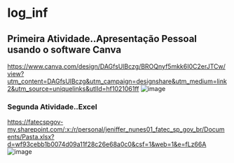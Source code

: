 # log_inf
## Primeira Atividade..Apresentação Pessoal usando o software Canva
https://www.canva.com/design/DAGfsUlBczg/BROQnyf5mkk6I0C2erJTCw/view?utm_content=DAGfsUlBczg&utm_campaign=designshare&utm_medium=link2&utm_source=uniquelinks&utlId=hf1021061ff
![image](https://github.com/user-attachments/assets/4b0b465d-4f5c-44b3-b58c-7299f7d3141c)

### Segunda Atividade..Excel 
https://fatecspgov-my.sharepoint.com/:x:/r/personal/jeniffer_nunes01_fatec_sp_gov_br/Documents/Pasta.xlsx?d=wf93cebb1b0074d09a11f28c26e68a0c0&csf=1&web=1&e=fLz66A
![image](https://github.com/user-attachments/assets/2054d679-6808-4540-abfe-8758aa36c3c3)

